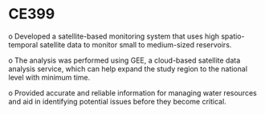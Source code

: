 # CE399

o Developed a satellite-based monitoring system that uses high spatio-temporal satellite data to 
monitor small to medium-sized reservoirs.

o The analysis was performed using GEE, a cloud-based satellite data analysis service, which can help 
expand the study region to the national level with minimum time.

o Provided accurate and reliable information for managing water resources and aid in identifying 
potential issues before they become critical.

 

